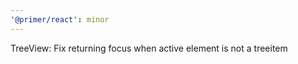 ```yaml
---
'@primer/react': minor
---
```


TreeView: Fix returning focus when active element is not a treeitem
